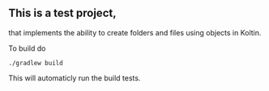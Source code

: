 ## This is a test project,

that implements the ability to create folders and files using objects in Koltin.

To build do
```
./gradlew build
```

This will automaticly run the build tests.
